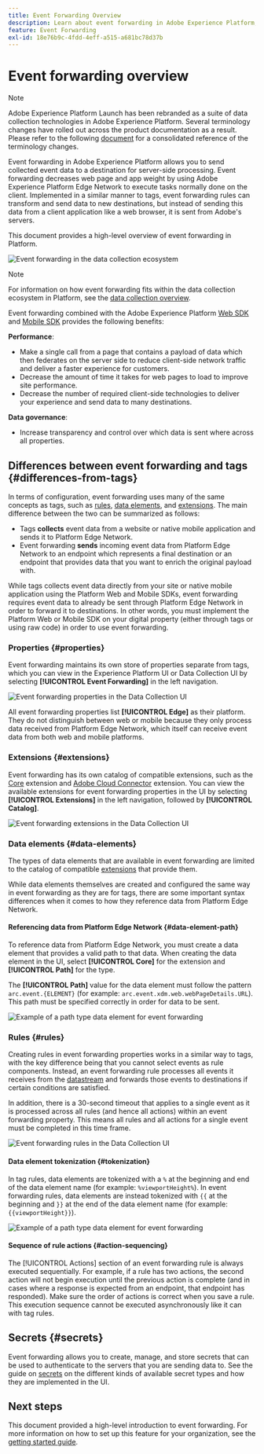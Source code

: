 ```yaml
---
title: Event Forwarding Overview
description: Learn about event forwarding in Adobe Experience Platform, which allows you to use the Platform Edge Network to execute tasks without changing your tag implementation.
feature: Event Forwarding
exl-id: 18e76b9c-4fdd-4eff-a515-a681bc78d37b
---
```

# Event forwarding overview

>[!NOTE]
>
>Adobe Experience Platform Launch has been rebranded as a suite of data collection technologies in Adobe Experience Platform. Several terminology changes have rolled out across the product documentation as a result. Please refer to the following [document](../../term-updates.md) for a consolidated reference of the terminology changes.

Event forwarding in Adobe Experience Platform allows you to send collected event data to a destination for server-side processing. Event forwarding decreases web page and app weight by using Adobe Experience Platform Edge Network to execute tasks normally done on the client. Implemented in a similar manner to tags, event forwarding rules can transform and send data to new destinations, but instead of sending this data from a client application like a web browser, it is sent from Adobe's servers.

This document provides a high-level overview of event forwarding in Platform.

![Event forwarding in the data collection ecosystem](../../../collection/images/home/event-forwarding.png)

>[!NOTE]
>
>For information on how event forwarding fits within the data collection ecosystem in Platform, see the [data collection overview](../../../collection/home.md).

Event forwarding combined with the Adobe Experience Platform [Web SDK](../../../edge/home.md) and [Mobile SDK](https://experienceleague.adobe.com/docs/platform-learn/data-collection/mobile-sdk/overview.html) provides the following benefits:

**Performance**:

* Make a single call from a page that contains a payload of data which then federates on the server side to reduce client-side network traffic and deliver a faster experience for customers.
* Decrease the amount of time it takes for web pages to load to improve site performance.
* Decrease the number of required client-side technologies to deliver your experience and send data to many destinations.

**Data governance**:

* Increase transparency and control over which data is sent where across all properties.

## Differences between event forwarding and tags {#differences-from-tags}

In terms of configuration, event forwarding uses many of the same concepts as tags, such as [rules](../managing-resources/rules.md), [data elements](../managing-resources/data-elements.md), and [extensions](../managing-resources/extensions/overview.md). The main difference between the two can be summarized as follows: 

* Tags **collects** event data from a website or native mobile application and sends it to Platform Edge Network.
* Event forwarding **sends** incoming event data from Platform Edge Network to an endpoint which represents a final destination or an endpoint that provides data that you want to enrich the original payload with.

While tags collects event data directly from your site or native mobile application using the Platform Web and Mobile SDKs, event forwarding requires event data to already be sent through Platform Edge Network in order to forward it to destinations. In other words, you must implement the Platform Web or Mobile SDK on your digital property (either through tags or using raw code) in order to use event forwarding.

### Properties {#properties}

Event forwarding maintains its own store of properties separate from tags, which you can view in the Experience Platform UI or Data Collection UI by selecting **[!UICONTROL Event Forwarding]** in the left navigation.

![Event forwarding properties in the Data Collection UI](../../images/ui/event-forwarding/overview/properties.png)

All event forwarding properties list **[!UICONTROL Edge]** as their platform. They do not distinguish between web or mobile because they only process data received from Platform Edge Network, which itself can receive event data from both web and mobile platforms.

### Extensions {#extensions}

Event forwarding has its own catalog of compatible extensions, such as the [Core](../../extensions/server/core/overview.md) extension and [Adobe Cloud Connector](../../extensions/server/cloud-connector/overview.md) extension. You can view the available extensions for event forwarding properties in the UI by selecting **[!UICONTROL Extensions]** in the left navigation, followed by **[!UICONTROL Catalog]**.

![Event forwarding extensions in the Data Collection UI](../../images/ui/event-forwarding/overview/extensions.png)

### Data elements {#data-elements}

The types of data elements that are available in event forwarding are limited to the catalog of compatible [extensions](#extensions) that provide them.

While data elements themselves are created and configured the same way in event forwarding as they are for tags, there are some important syntax differences when it comes to how they reference data from Platform Edge Network.

#### Referencing data from Platform Edge Network {#data-element-path}
    
To reference data from Platform Edge Network, you must create a data element that provides a valid path to that data. When creating the data element in the UI, select **[!UICONTROL Core]** for the extension and **[!UICONTROL Path]** for the type.

The **[!UICONTROL Path]** value for the data element must follow the pattern `arc.event.{ELEMENT}` (for example: `arc.event.xdm.web.webPageDetails.URL`). This path must be specified correctly in order for data to be sent.

![Example of a path type data element for event forwarding](../../images/ui/event-forwarding/overview/data-reference.png)

### Rules {#rules}

Creating rules in event forwarding properties works in a similar way to tags, with the key difference being that you cannot select events as rule components. Instead, an event forwarding rule processes all events it receives from the [datastream](../../../edge/datastreams/overview.md) and forwards those events to destinations if certain conditions are satisfied.

In addition, there is a 30-second timeout that applies to a single event as it is processed across all rules (and hence all actions) within an event forwarding property. This means all rules and all actions for a single event must be completed in this time frame.

![Event forwarding rules in the Data Collection UI](../../images/ui/event-forwarding/overview/rules.png)

#### Data element tokenization {#tokenization}

In tag rules, data elements are tokenized with a `%` at the beginning and end of the data element name (for example: `%viewportHeight%`). In event forwarding rules, data elements are instead tokenized with `{{` at the beginning and `}}` at the end of the data element name (for example: `{{viewportHeight}}`).

![Example of a path type data element for event forwarding](../../images/ui/event-forwarding/overview/tokenization.png)

#### Sequence of rule actions {#action-sequencing}

The [!UICONTROL Actions] section of an event forwarding rule is always executed sequentially. For example, if a rule has two actions, the second action will not begin execution until the previous action is complete (and in cases where a response is expected from an endpoint, that endpoint has responded). Make sure the order of actions is correct when you save a rule. This execution sequence cannot be executed asynchronously like it can with tag rules.

## Secrets {#secrets}

Event forwarding allows you to create, manage, and store secrets that can be used to authenticate to the servers that you are sending data to. See the guide on [secrets](./secrets.md) on the different kinds of available secret types and how they are implemented in the UI.

## Next steps

This document provided a high-level introduction to event forwarding. For more information on how to set up this feature for your organization, see the [getting started guide](./getting-started.md).
